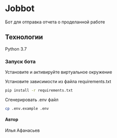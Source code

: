 # Jobbot

Бот для отправка отчета о проделанной работе

## Технологии

Python 3.7

### Запуск бота

Установите и активируйте виртуальное окружение

Установите зависимости из файла requirements.txt

```bash
pip install -r requirements.txt
```

Cгенерировать .env файл

```bash
cp .env.example .env
```

#### Автор

Илья Афанасьев
